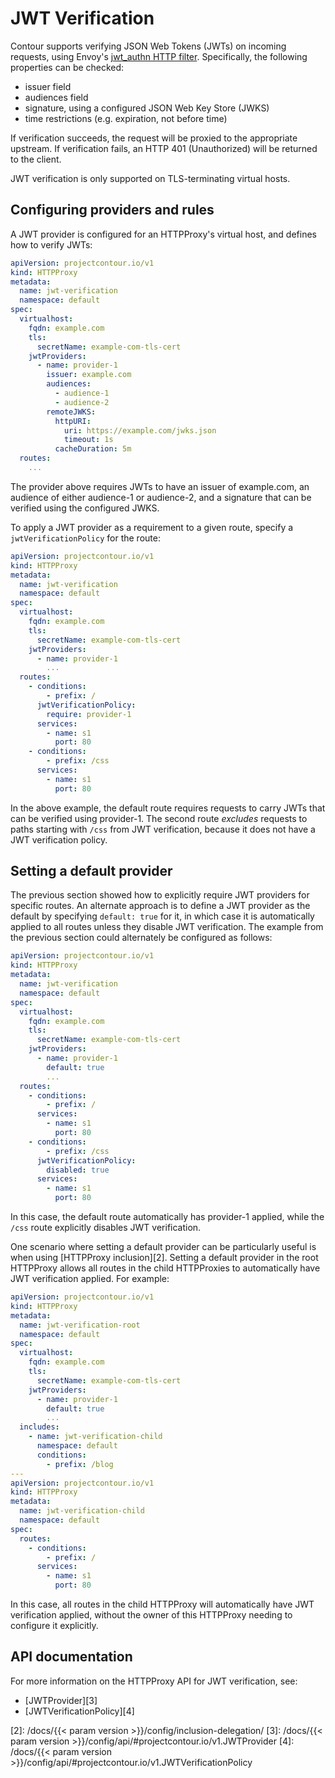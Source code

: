 # JWT Verification

Contour supports verifying JSON Web Tokens (JWTs) on incoming requests, using Envoy's [jwt_authn HTTP filter][1].
Specifically, the following properties can be checked:
- issuer field
- audiences field
- signature, using a configured JSON Web Key Store (JWKS)
- time restrictions (e.g. expiration, not before time)

If verification succeeds, the request will be proxied to the appropriate upstream.
If verification fails, an HTTP 401 (Unauthorized) will be returned to the client.

JWT verification is only supported on TLS-terminating virtual hosts.

## Configuring providers and rules

A JWT provider is configured for an HTTPProxy's virtual host, and defines how to verify JWTs:

```yaml
apiVersion: projectcontour.io/v1
kind: HTTPProxy
metadata:
  name: jwt-verification
  namespace: default
spec:
  virtualhost:
    fqdn: example.com
    tls:
      secretName: example-com-tls-cert
    jwtProviders:
      - name: provider-1
        issuer: example.com
        audiences:
          - audience-1
          - audience-2
        remoteJWKS:
          httpURI:
            uri: https://example.com/jwks.json
            timeout: 1s
          cacheDuration: 5m
  routes:
    ...
```

The provider above requires JWTs to have an issuer of example.com, an audience of either audience-1 or audience-2, and a signature that can be verified using the configured JWKS.

To apply a JWT provider as a requirement to a given route, specify a `jwtVerificationPolicy` for the route:

```yaml
apiVersion: projectcontour.io/v1
kind: HTTPProxy
metadata:
  name: jwt-verification
  namespace: default
spec:
  virtualhost:
    fqdn: example.com
    tls:
      secretName: example-com-tls-cert
    jwtProviders:
      - name: provider-1
        ...
  routes:
    - conditions:
        - prefix: /
      jwtVerificationPolicy:
        require: provider-1
      services:
        - name: s1
          port: 80
    - conditions:
        - prefix: /css
      services:
        - name: s1
          port: 80
```

In the above example, the default route requires requests to carry JWTs that can be verified using provider-1.
The second route _excludes_ requests to paths starting with `/css` from JWT verification, because it does not have a JWT verification policy.

## Setting a default provider

The previous section showed how to explicitly require JWT providers for specific routes.
An alternate approach is to define a JWT provider as the default by specifying `default: true` for it, in which case it is automatically applied to all routes unless they disable JWT verification.
The example from the previous section could alternately be configured as follows:

```yaml
apiVersion: projectcontour.io/v1
kind: HTTPProxy
metadata:
  name: jwt-verification
  namespace: default
spec:
  virtualhost:
    fqdn: example.com
    tls:
      secretName: example-com-tls-cert
    jwtProviders:
      - name: provider-1
        default: true
        ...
  routes:
    - conditions:
        - prefix: /
      services:
        - name: s1
          port: 80
    - conditions:
        - prefix: /css
      jwtVerificationPolicy:
        disabled: true
      services:
        - name: s1
          port: 80
```

In this case, the default route automatically has provider-1 applied, while the `/css` route explicitly disables JWT verification.

One scenario where setting a default provider can be particularly useful is when using [HTTPProxy inclusion][2].
Setting a default provider in the root HTTPProxy allows all routes in the child HTTPProxies to automatically have JWT verification applied.
For example:

```yaml
apiVersion: projectcontour.io/v1
kind: HTTPProxy
metadata:
  name: jwt-verification-root
  namespace: default
spec:
  virtualhost:
    fqdn: example.com
    tls:
      secretName: example-com-tls-cert
    jwtProviders:
      - name: provider-1
        default: true
        ...
  includes:
    - name: jwt-verification-child
      namespace: default
      conditions:
        - prefix: /blog
---
apiVersion: projectcontour.io/v1
kind: HTTPProxy
metadata:
  name: jwt-verification-child
  namespace: default
spec:
  routes:
    - conditions:
        - prefix: /
      services:
        - name: s1
          port: 80
```

In this case, all routes in the child HTTPProxy will automatically have JWT verification applied, without the owner of this HTTPProxy needing to configure it explicitly.

## API documentation

For more information on the HTTPProxy API for JWT verification, see:

- [JWTProvider][3]
- [JWTVerificationPolicy][4]


[1]: https://www.envoyproxy.io/docs/envoy/latest/configuration/http/http_filters/jwt_authn_filter
[2]: /docs/{{< param version >}}/config/inclusion-delegation/
[3]: /docs/{{< param version >}}/config/api/#projectcontour.io/v1.JWTProvider
[4]: /docs/{{< param version >}}/config/api/#projectcontour.io/v1.JWTVerificationPolicy
